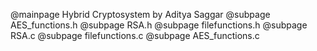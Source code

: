 @mainpage Hybrid Cryptosystem by Aditya Saggar
@subpage AES_functions.h
@subpage RSA.h
@subpage filefunctions.h
@subpage RSA.c
@subpage filefunctions.c
@subpage AES_functions.c